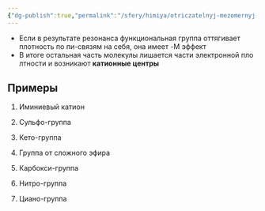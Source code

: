 ```yaml
---
{"dg-publish":true,"permalink":"/sfery/himiya/otriczatelnyj-mezomernyj-effekt/","tags":["Органика"]}
---
```


 - Если в результате резонанса функциональная группа оттягивает плотность по пи-связям на себя, она имеет -M эффект
 - В итоге остальная часть молекулы лишается части электронной пло лтности и возникают **катионные центры**
## Примеры
1. Иминиевый катион
2. Сульфо-группа
3. Кето-группа

1. Группа от сложного эфира
2. Карбокси-группа
3. Нитро-группа
4. Циано-группа